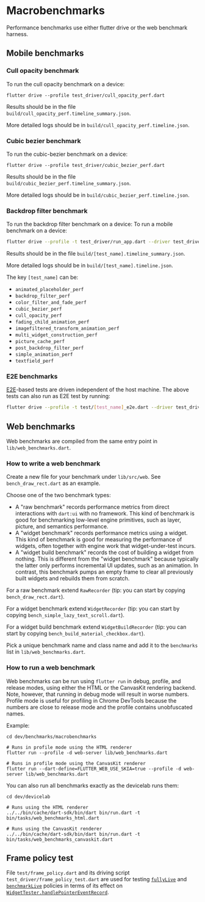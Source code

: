 # Macrobenchmarks

Performance benchmarks use either flutter drive or the web benchmark harness.

## Mobile benchmarks

### Cull opacity benchmark

To run the cull opacity benchmark on a device:

```
flutter drive --profile test_driver/cull_opacity_perf.dart
```

Results should be in the file `build/cull_opacity_perf.timeline_summary.json`.

More detailed logs should be in `build/cull_opacity_perf.timeline.json`.

### Cubic bezier benchmark

To run the cubic-bezier benchmark on a device:

```
flutter drive --profile test_driver/cubic_bezier_perf.dart
```

Results should be in the file `build/cubic_bezier_perf.timeline_summary.json`.

More detailed logs should be in `build/cubic_bezier_perf.timeline.json`.

### Backdrop filter benchmark

To run the backdrop filter benchmark on a device:
To run a mobile benchmark on a device:

```bash
flutter drive --profile -t test_driver/run_app.dart --driver test_driver/[test_name]_test.dart
```

Results should be in the file `build/[test_name].timeline_summary.json`.

More detailed logs should be in `build/[test_name].timeline.json`.

The key `[test_name]` can be:

- `animated_placeholder_perf`
- `backdrop_filter_perf`
- `color_filter_and_fade_perf`
- `cubic_bezier_perf`
- `cull_opacity_perf`
- `fading_child_animation_perf`
- `imagefiltered_transform_animation_perf`
- `multi_widget_construction_perf`
- `picture_cache_perf`
- `post_backdrop_filter_perf`
- `simple_animation_perf`
- `textfield_perf`

### E2E benchmarks

[E2E](https://pub.dev/packages/e2e)-based tests are driven independent of the
host machine. The above tests can also run as E2E test by running:

```bash
flutter drive --profile -t test/[test_name]_e2e.dart --driver test_driver/e2e_test.dart
```

## Web benchmarks

Web benchmarks are compiled from the same entry point in `lib/web_benchmarks.dart`.

### How to write a web benchmark

Create a new file for your benchmark under `lib/src/web`. See `bench_draw_rect.dart`
as an example.

Choose one of the two benchmark types:

- A "raw benchmark" records performance metrics from direct interactions with
  `dart:ui` with no framework. This kind of benchmark is good for benchmarking
  low-level engine primitives, such as layer, picture, and semantics performance.
- A "widget benchmark" records performance metrics using a widget. This kind of
  benchmark is good for measuring the performance of widgets, often together with
  engine work that widget-under-test incurs.
- A "widget build benchmark" records the cost of building a widget from nothing.
  This is different from the "widget benchmark" because typically the latter
  only performs incremental UI updates, such as an animation. In contrast, this
  benchmark pumps an empty frame to clear all previously built widgets and
  rebuilds them from scratch.

For a raw benchmark extend `RawRecorder` (tip: you can start by copying
`bench_draw_rect.dart`).

For a widget benchmark extend `WidgetRecorder` (tip: you can start by copying
`bench_simple_lazy_text_scroll.dart`).

For a widget build benchmark extend `WidgetBuildRecorder` (tip: you can start by copying
`bench_build_material_checkbox.dart`).

Pick a unique benchmark name and class name and add it to the `benchmarks` list
in `lib/web_benchmarks.dart`.

### How to run a web benchmark

Web benchmarks can be run using `flutter run` in debug, profile, and release
modes, using either the HTML or the CanvasKit rendering backend. Note, however,
that running in debug mode will result in worse numbers. Profile mode is useful
for profiling in Chrome DevTools because the numbers are close to release mode
and the profile contains unobfuscated names.

Example:

```
cd dev/benchmarks/macrobenchmarks

# Runs in profile mode using the HTML renderer
flutter run --profile -d web-server lib/web_benchmarks.dart

# Runs in profile mode using the CanvasKit renderer
flutter run --dart-define=FLUTTER_WEB_USE_SKIA=true --profile -d web-server lib/web_benchmarks.dart
```

You can also run all benchmarks exactly as the devicelab runs them:

```
cd dev/devicelab

# Runs using the HTML renderer
../../bin/cache/dart-sdk/bin/dart bin/run.dart -t bin/tasks/web_benchmarks_html.dart

# Runs using the CanvasKit renderer
../../bin/cache/dart-sdk/bin/dart bin/run.dart -t bin/tasks/web_benchmarks_canvaskit.dart
```

## Frame policy test

File `test/frame_policy.dart` and its driving script `test_driver/frame_policy_test.dart`
are used for testing [`fullyLive`](https://api.flutter.dev/flutter/flutter_test/LiveTestWidgetsFlutterBindingFramePolicy-class.html)
and [`benchmarkLive`](https://api.flutter.dev/flutter/flutter_test/LiveTestWidgetsFlutterBindingFramePolicy-class.html)
policies in terms of its effect on [`WidgetTester.handlePointerEventRecord`](https://master-api.flutter.dev/flutter/flutter_test/WidgetTester/handlePointerEventRecord.html).
